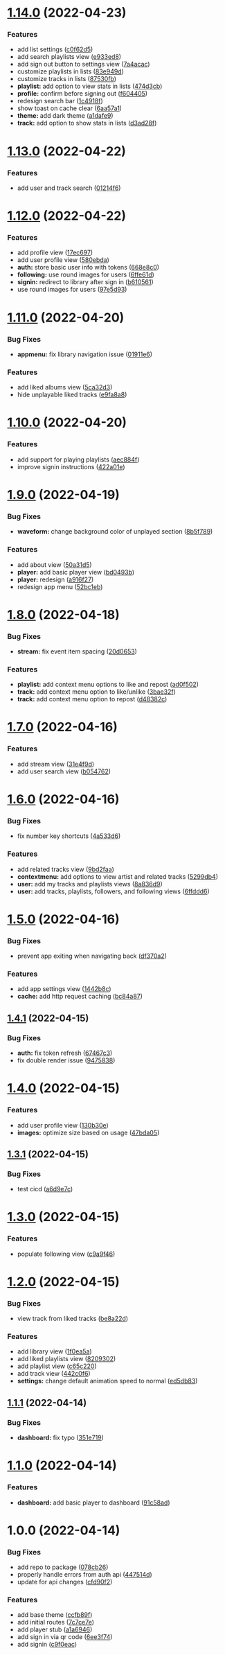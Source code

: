 # [1.14.0](https://github.com/garredow/raincloud/compare/v1.13.0...v1.14.0) (2022-04-23)


### Features

* add list settings ([c0f62d5](https://github.com/garredow/raincloud/commit/c0f62d54f025fdd4d6a8936f3a257a30472e354b))
* add search playlists view ([e933ed8](https://github.com/garredow/raincloud/commit/e933ed8204aec036caffd48302e52a43505aa2f2))
* add sign out button to settings view ([7a4acac](https://github.com/garredow/raincloud/commit/7a4acacbfa0a5e0d8c9bfc07d0d89cbc5c5903f7))
* customize playlists in lists ([83e949d](https://github.com/garredow/raincloud/commit/83e949d47a80f4209e1130e231826d908abfc207))
* customize tracks in lists ([87530fb](https://github.com/garredow/raincloud/commit/87530fb1961c10d03e606797a4c8bdea3c611c39))
* **playlist:** add option to view stats in lists ([474d3cb](https://github.com/garredow/raincloud/commit/474d3cb249720f3e2592226475dfa28f4df2b387))
* **profile:** confirm before signing out ([f604405](https://github.com/garredow/raincloud/commit/f6044052edb856b988e74cd9a231aaf04e6051e1))
* redesign search bar ([1c4918f](https://github.com/garredow/raincloud/commit/1c4918f604e045f8e6dac0eddc5f97d3744416f6))
* show toast on cache clear ([6aa57a1](https://github.com/garredow/raincloud/commit/6aa57a18460440eb67aad112045f6e576462a260))
* **theme:** add dark theme ([a1dafe9](https://github.com/garredow/raincloud/commit/a1dafe9bbd3691829e5db703a9566134d4266432))
* **track:** add option to show stats in lists ([d3ad28f](https://github.com/garredow/raincloud/commit/d3ad28f6dc688655395e403abd1991e59fc3b26d))

# [1.13.0](https://github.com/garredow/raincloud/compare/v1.12.0...v1.13.0) (2022-04-22)


### Features

* add user and track search ([01214f6](https://github.com/garredow/raincloud/commit/01214f6742868aee06ae17b14aec3da5add679fc))

# [1.12.0](https://github.com/garredow/raincloud/compare/v1.11.0...v1.12.0) (2022-04-22)


### Features

* add profile view ([17ec697](https://github.com/garredow/raincloud/commit/17ec697be2b08466f9e42d7f9031ab962433ff5f))
* add user profile view ([580ebda](https://github.com/garredow/raincloud/commit/580ebdaa011f2d44ec646ad74296a7d58beaa0d0))
* **auth:** store basic user info with tokens ([668e8c0](https://github.com/garredow/raincloud/commit/668e8c0e57f0c8eb7b2daf2ffb3ad90c27be3c83))
* **following:** use round images for users ([6ffe61d](https://github.com/garredow/raincloud/commit/6ffe61d11a3642e106019c894cd970fd814d964e))
* **signin:** redirect to library after sign in ([b610561](https://github.com/garredow/raincloud/commit/b6105619c686e183d4dd0c654d565daaa3ef39c6))
* use round images for users ([97e5d93](https://github.com/garredow/raincloud/commit/97e5d9332a909b846ba9118675ceebd8e7960932))

# [1.11.0](https://github.com/garredow/raincloud/compare/v1.10.0...v1.11.0) (2022-04-20)


### Bug Fixes

* **appmenu:** fix library navigation issue ([01911e6](https://github.com/garredow/raincloud/commit/01911e64e7a9f858b995fd6cf2f8474156fc6251))


### Features

* add liked albums view ([5ca32d3](https://github.com/garredow/raincloud/commit/5ca32d3e009cdc20b38e0f690cbdba185931bb23))
* hide unplayable liked tracks ([e9fa8a8](https://github.com/garredow/raincloud/commit/e9fa8a8cc8af1b8bd070facdba5ec6afd8979e66))

# [1.10.0](https://github.com/garredow/raincloud/compare/v1.9.0...v1.10.0) (2022-04-20)


### Features

* add support for playing playlists ([aec884f](https://github.com/garredow/raincloud/commit/aec884fdf2a675317bce70cf8a68eef862220755))
* improve signin instructions ([422a01e](https://github.com/garredow/raincloud/commit/422a01e7833db0bffcdbbf803970772bfefdc781))

# [1.9.0](https://github.com/garredow/raincloud/compare/v1.8.0...v1.9.0) (2022-04-19)


### Bug Fixes

* **waveform:** change background color of unplayed section ([8b5f789](https://github.com/garredow/raincloud/commit/8b5f789c4ae25729f9021363265173c00fb70642))


### Features

* add about view ([50a31d5](https://github.com/garredow/raincloud/commit/50a31d5d3689308deac58f213aa24cef35aa5ba1))
* **player:** add basic player view ([bd0493b](https://github.com/garredow/raincloud/commit/bd0493bfb509614efacd9ba548b299db367750f0))
* **player:** redesign ([a916f27](https://github.com/garredow/raincloud/commit/a916f27a384406abb68486921151cc42c6142f09))
* redesign app menu ([52bc1eb](https://github.com/garredow/raincloud/commit/52bc1ebed5ef92ff20b26b0b3350f81b948537a0))

# [1.8.0](https://github.com/garredow/raincloud/compare/v1.7.0...v1.8.0) (2022-04-18)


### Bug Fixes

* **stream:** fix event item spacing ([20d0653](https://github.com/garredow/raincloud/commit/20d0653308b51cfaf8a4c135be8cd23febad97af))


### Features

* **playlist:** add context menu options to like and repost ([ad0f502](https://github.com/garredow/raincloud/commit/ad0f502d55f8679b7d84f45d43f820ff964491e0))
* **track:** add context menu option to like/unlike ([3bae32f](https://github.com/garredow/raincloud/commit/3bae32f9134520a440a2bc79086dc3456009050a))
* **track:** add context menu option to repost ([d48382c](https://github.com/garredow/raincloud/commit/d48382c769a24491c6f93ba177a6a8dfd2d00d7f))

# [1.7.0](https://github.com/garredow/raincloud/compare/v1.6.0...v1.7.0) (2022-04-16)


### Features

* add stream view ([31e4f9d](https://github.com/garredow/raincloud/commit/31e4f9d17a08a6904e405becba5d6a5e865e31b2))
* add user search view ([b054762](https://github.com/garredow/raincloud/commit/b05476204c7a31f3411c6219bd40d089b6c4175e))

# [1.6.0](https://github.com/garredow/raincloud/compare/v1.5.0...v1.6.0) (2022-04-16)


### Bug Fixes

* fix number key shortcuts ([4a533d6](https://github.com/garredow/raincloud/commit/4a533d6ed9d4900b6d3ddeb553450fa437763409))


### Features

* add related tracks view ([9bd2faa](https://github.com/garredow/raincloud/commit/9bd2faa2688c4c7f3e3e50bd9b67515540170751))
* **contextmenu:** add options to view artist and related tracks ([5299db4](https://github.com/garredow/raincloud/commit/5299db49f952fdff30c29c1c664a85273d1731e4))
* **user:** add my tracks and playlists views ([8a836d9](https://github.com/garredow/raincloud/commit/8a836d9e131f92f7d76053ba1e3d3a7a8823be2a))
* **user:** add tracks, playlists, followers, and following views ([6ffddd6](https://github.com/garredow/raincloud/commit/6ffddd639a89fa22548a23e51836a3c0dfe43055))

# [1.5.0](https://github.com/garredow/raincloud/compare/v1.4.1...v1.5.0) (2022-04-16)


### Bug Fixes

* prevent app exiting when navigating back ([df370a2](https://github.com/garredow/raincloud/commit/df370a2c72dfefff6d550069e2963b8d8fd4dc84))


### Features

* add app settings view ([1442b8c](https://github.com/garredow/raincloud/commit/1442b8c6ce5ecf163f71274e926c07d853e28ca1))
* **cache:** add http request caching ([bc84a87](https://github.com/garredow/raincloud/commit/bc84a875ae2a9360fbb40374659559938bc81810))

## [1.4.1](https://github.com/garredow/raincloud/compare/v1.4.0...v1.4.1) (2022-04-15)


### Bug Fixes

* **auth:** fix token refresh ([67467c3](https://github.com/garredow/raincloud/commit/67467c36ebade9a7c2799865f888ad055e6554fc))
* fix double render issue ([9475838](https://github.com/garredow/raincloud/commit/94758380d2f14e75a930f4fb441adcb822ea6626))

# [1.4.0](https://github.com/garredow/raincloud/compare/v1.3.1...v1.4.0) (2022-04-15)


### Features

* add user profile view ([130b30e](https://github.com/garredow/raincloud/commit/130b30e42a3f13dd10e7f2bbbb425f7e0a13205c))
* **images:** optimize size based on usage ([47bda05](https://github.com/garredow/raincloud/commit/47bda05b523d1a53ff4b76f732e99c042460b665))

## [1.3.1](https://github.com/garredow/raincloud/compare/v1.3.0...v1.3.1) (2022-04-15)


### Bug Fixes

* test cicd ([a6d9e7c](https://github.com/garredow/raincloud/commit/a6d9e7c5d3a9d883d6fbbd605937d25ec5a69dd4))

# [1.3.0](https://github.com/garredow/raincloud/compare/v1.2.0...v1.3.0) (2022-04-15)


### Features

* populate following view ([c9a9f46](https://github.com/garredow/raincloud/commit/c9a9f46c3ae9342641e9781db626e8d58c0846ab))

# [1.2.0](https://github.com/garredow/raincloud/compare/v1.1.1...v1.2.0) (2022-04-15)


### Bug Fixes

* view track from liked tracks ([be8a22d](https://github.com/garredow/raincloud/commit/be8a22dce2944cece0473757cd29036b3a630e14))


### Features

* add library view ([1f0ea5a](https://github.com/garredow/raincloud/commit/1f0ea5ab8b0d326cab7dd00d4ce1715bd064c8f4))
* add liked playlists view ([8209302](https://github.com/garredow/raincloud/commit/8209302e60eb4a6aa79e8a65bd80e60367ff2ee7))
* add playlist view ([c65c220](https://github.com/garredow/raincloud/commit/c65c220e48395917cae039b49cab87c90c36f840))
* add track view ([442c0f6](https://github.com/garredow/raincloud/commit/442c0f6b6e6403f8a291e440af1437d6af55df89))
* **settings:** change default animation speed to normal ([ed5db83](https://github.com/garredow/raincloud/commit/ed5db833f528aa6b5c11300a46dbe3b4dc561db0))

## [1.1.1](https://github.com/garredow/raincloud/compare/v1.1.0...v1.1.1) (2022-04-14)


### Bug Fixes

* **dashboard:** fix typo ([351e719](https://github.com/garredow/raincloud/commit/351e7191e53e1de87910962377e8fd9269a06c70))

# [1.1.0](https://github.com/garredow/raincloud/compare/v1.0.0...v1.1.0) (2022-04-14)


### Features

* **dashboard:** add basic player to dashboard ([91c58ad](https://github.com/garredow/raincloud/commit/91c58ad3efd67844b54c4f21a67cc89048dc3cdf))

# 1.0.0 (2022-04-14)


### Bug Fixes

* add repo to package ([078cb26](https://github.com/garredow/raincloud/commit/078cb26678bde4eeca7dfd943b744602c9a67ce4))
* properly handle errors from auth api ([447514d](https://github.com/garredow/raincloud/commit/447514d34a05cc2812e9e5d8f8890c7afbdb40e8))
* update for api changes ([cfd90f2](https://github.com/garredow/raincloud/commit/cfd90f2756f366e3b9c2c5a9cc5671fda79faf9c))


### Features

* add base theme ([ccfb89f](https://github.com/garredow/raincloud/commit/ccfb89f928fc2aaeca47969d0f6e67e61b71c211))
* add initial routes ([7c7ce7e](https://github.com/garredow/raincloud/commit/7c7ce7e9ccb553ee2e146e0fa905f21c6f4f8227))
* add player stub ([a1a6946](https://github.com/garredow/raincloud/commit/a1a6946a672e147f8c7aeec6877c8408cb017d63))
* add sign in via qr code ([6ee3f74](https://github.com/garredow/raincloud/commit/6ee3f74e7ba30f8ac59c6f15beda097ba742bd26))
* add signin ([c9f0eac](https://github.com/garredow/raincloud/commit/c9f0eacb81174f746d1943f1cf42d535df6a56fe))
